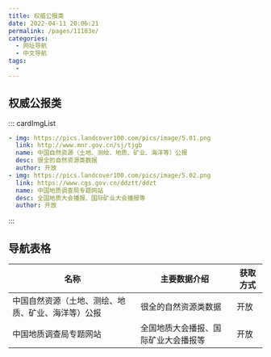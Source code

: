 ```yaml
---
title: 权威公报类
date: 2022-04-11 20:06:21
permalink: /pages/11103e/
categories:
  - 网址导航
  - 中文导航
tags:
  - 
---
```

## 权威公报类
::: cardImgList
```yaml
- img: https://pics.landcover100.com/pics/image/5.01.png
  link: http://www.mnr.gov.cn/sj/tjgb
  name: 中国自然资源（土地、测绘、地质、矿业、海洋等）公报
  desc: 很全的自然资源类数据
  author: 开放
- img: https://pics.landcover100.com/pics/image/5.02.png
  link: https://www.cgs.gov.cn/ddztt/ddzt
  name: 中国地质调查局专题网站
  desc: 全国地质大会播报、国际矿业大会播报等
  author: 开放
```
:::

## 导航表格

| 名称                                               | 主要数据介绍                         | 获取方式 |
| -------------------------------------------------- | ------------------------------------ | -------- |
| 中国自然资源（土地、测绘、地质、矿业、海洋等）公报 | 很全的自然资源类数据                 | 开放     |
| 中国地质调查局专题网站                             | 全国地质大会播报、国际矿业大会播报等 | 开放     |